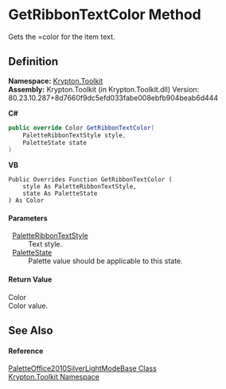 # GetRibbonTextColor Method


Gets the =color for the item text.



## Definition
**Namespace:** <a href="79d2eac2-21f4-54ff-7552-b20c33c30600.md">Krypton.Toolkit</a>  
**Assembly:** Krypton.Toolkit (in Krypton.Toolkit.dll) Version: 80.23.10.287+8d7660f9dc5efd033fabe008ebfb904beab6d444

**C#**
``` C#
public override Color GetRibbonTextColor(
	PaletteRibbonTextStyle style,
	PaletteState state
)
```
**VB**
``` VB
Public Overrides Function GetRibbonTextColor ( 
	style As PaletteRibbonTextStyle,
	state As PaletteState
) As Color
```



#### Parameters
<dl><dt>  <a href="20718c7f-ba53-61b4-4c14-e6f8410f750c.md">PaletteRibbonTextStyle</a></dt><dd>Text style.</dd><dt>  <a href="93e626cd-00cf-240e-06c6-ab4d47e982ba.md">PaletteState</a></dt><dd>Palette value should be applicable to this state.</dd></dl>

#### Return Value
Color  
Color value.

## See Also


#### Reference
<a href="ba0dbbc8-b6b8-80eb-d016-32e2d4d0cd57.md">PaletteOffice2010SilverLightModeBase Class</a>  
<a href="79d2eac2-21f4-54ff-7552-b20c33c30600.md">Krypton.Toolkit Namespace</a>  
